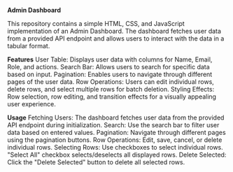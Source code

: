 **Admin Dashboard**

This repository contains a simple HTML, CSS, and JavaScript implementation of an Admin Dashboard. 
The dashboard fetches user data from a provided API endpoint and allows users to interact with the data in a tabular format.

**Features**
User Table: Displays user data with columns for Name, Email, Role, and actions.
Search Bar: Allows users to search for specific data based on input.
Pagination: Enables users to navigate through different pages of the user data.
Row Operations: Users can edit individual rows, delete rows, and select multiple rows for batch deletion.
Styling Effects: Row selection, row editing, and transition effects for a visually appealing user experience.


**Usage**
Fetching Users: The dashboard fetches user data from the provided API endpoint during initialization.
Search: Use the search bar to filter user data based on entered values.
Pagination: Navigate through different pages using the pagination buttons.
Row Operations: Edit, save, cancel, or delete individual rows.
Selecting Rows: Use checkboxes to select individual rows. "Select All" checkbox selects/deselects all displayed rows.
Delete Selected: Click the "Delete Selected" button to delete all selected rows.
